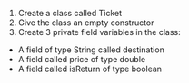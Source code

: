 1. Create a class called Ticket
2. Give the class an empty constructor
3. Create 3 private field variables in the class:  
- A field of type String called destination
- A field called price of type double
- A field called isReturn of type boolean


